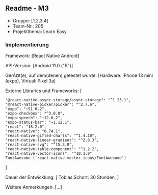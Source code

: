 ## Readme - M3

* Gruppe:	[1,2,3,4]
* Team-Nr.: 205
* Projektthema: Learn Easy

### Implementierung

Framework:	[React Native Android]

API-Version:	[Android 11.0 ("R")]

GerÃ¤t(e), auf dem(denen) getestet wurde:
[Hardware: iPhone 13 mini (expo), Virtual: Pixel 3a]

Externe Libraries und Frameworks:
[

    "@react-native-async-storage/async-storage": "^1.23.1",
    "@react-native-picker/picker": "^2.7.6",
    "expo": "~51.0.2",
    "expo-checkbox": "^3.0.0",
    "expo-speech": "~12.0.2",
    "expo-status-bar": "~1.12.1",
    "react": "18.2.0",
    "react-native": "0.74.1",
    "react-native-gifted-charts": "^1.4.10",
    "react-native-linear-gradient": "^2.8.3",
    "react-native-svg": "^15.3.0",
    "react-native-table-component": "^1.2.2",
    "react-native-vector-icons": "^10.1.0"
    FontAwesome ('react-native-vector-icons/FontAwesome')

]

Dauer der Entwicklung:
[
 Tobias Schort: 30 Stunden,
]

Weitere Anmerkungen:
[...]